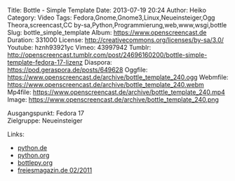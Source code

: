 Title: Bottle - Simple Template
Date: 2013-07-19 20:24
Author: Heiko
Category: Video
Tags: Fedora,Gnome,Gnome3,Linux,Neueinsteiger,Ogg Theora,screencast,CC by-sa,Python,Programmierung,web,www,wsgi,bottle
Slug: bottle_simple_template
Album: https://www.openscreencast.de
Duration: 331000
License: http://creativecommons.org/licenses/by-sa/3.0/
Youtube: hznh93921yc
Vimeo: 43997942
Tumblr: http://openscreencast.tumblr.com/post/24696160200/bottle-simple-template-fedora-17-lizenz
Diaspora: https://pod.geraspora.de/posts/649628
Oggfile: https://www.openscreencast.de/archive/bottle_template_240.ogg
Webmfile: https://www.openscreencast.de/archive/bottle_template_240.webm
Mp4file: https://www.openscreencast.de/archive/bottle_template_240.mp4
Image: https://www.openscreencast.de/archive/bottle_template_240.png

Ausgangspunkt: Fedora 17  
Zielgruppe: Neueinsteiger  

Links:

  * [python.de](http://www.python.de "Link zu Python.de")
  * [python.org](http://www.python.org "Link zu Python.org")
  * [bottlepy.org](http://bottlepy.org "Link zu bottlepy.org")
  * [freiesmagazin.de 02/2011](http://www.freiesmagazin.de/freiesMagazin-2011-02 "Link zu freiesmagazin.de")

